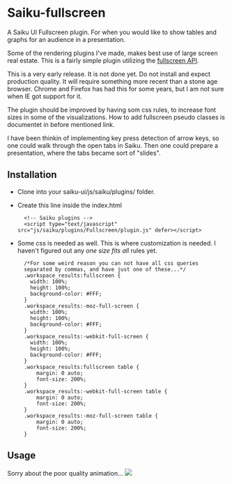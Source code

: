 Saiku-fullscreen
================

A Saiku UI Fullscreen plugin. For when you would like to show tables and graphs for an audience in a presentation.

Some of the rendering plugins I've made, makes best use of large screen real estate. This is a fairly simple plugin utilizing the [fullscreen API](https://developer.mozilla.org/en-US/docs/Web/Guide/API/DOM/Using_full_screen_mode).

This is a very early release. It is not done yet. Do not install and expect production quality. It will require something more recent than a stone age browser. Chrome and Firefox has had this for some years, but I am not sure when IE got support for it.

The plugin should be improved by having som css rules, to increase font sizes in some of the visualizations. How to add fullscreen pseudo classes is documentet in before mentioned link.

I have been thinkin of implementing key press detection of arrow keys, so one could walk through the open tabs in Saiku. Then one could prepare a presentation, where the tabs became sort of "slides".

Installation
------------
- Clone into your saiku-ui/js/saiku/plugins/ folder.
- Create this line inside the index.html

        <!-- Saiku plugins -->
        <script type="text/javascript" src="js/saiku/plugins/Fullscreen/plugin.js" defer></script>
- Some css is needed as well. This is where customization is needed. I haven't figured out any *one size fits all* rules yet.

        /*For some weird reason you can not have all css queries
        separated by commas, and have just one of these...*/
        .workspace_results:fullscreen {
          width: 100%;
          height: 100%;
          background-color: #FFF;  
        }
        .workspace_results:-moz-full-screen {
          width: 100%;
          height: 100%;
          background-color: #FFF;
        }
        .workspace_results:-webkit-full-screen {
          width: 100%;
          height: 100%;
          background-color: #FFF;
        }
        .workspace_results:fullscreen table {
            margin: 0 auto;
            font-size: 200%;
        }
        .workspace_results:-webkit-full-screen table {
            margin: 0 auto;
            font-size: 200%;
        }
        .workspace_results:-moz-full-screen table {
            margin: 0 auto;
            font-size: 200%;
        }
        
Usage
-----
Sorry about the poor quality animation...
![](http://capia.no/screencasts/fullscreen.gif)
